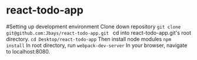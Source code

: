 # react-todo-app

#Setting up development environment
Clone down repository
```git clone git@github.com:Jbays/react-todo-app.git ```
cd into react-todo-app.git's root directory.
```cd Desktop/react-todo-app```
Then install node modules
```npm install```
In root directory, run
```webpack-dev-server```
In your browser, navigate to localhost:8080.


